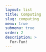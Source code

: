 ```yaml
---
layout: list
title: Computing
slug: computing
menu: true
submenu: true
order: 2
description: >
  For-Fun!
---
```


